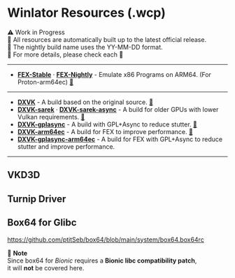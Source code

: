 # Winlator Resources (.wcp)
⚠️ Work in Progress
<br>
📌 All resources are automatically built up to the latest official release.
<br>
📌 The nightly build name uses the YY-MM-DD format.
<br>
📌 For more details, please check each 🔗


---
+ [**FEX-Stable**](https://github.com/Arihany/Winlator-Bionic-wcp/releases/tag/FEX-Stable) · [**FEX-Nightly**](https://github.com/Arihany/Winlator-Bionic-wcp/releases/tag/FEX-Nightly) - Emulate x86 Programs on ARM64. (For Proton-arm64ec) [🔗](https://github.com/FEX-Emu/FEX)
---
+ [**DXVK**](https://github.com/Arihany/Winlator-Bionic-wcp/releases/tag/DXVK) - A build based on the original source. [🔗](https://github.com/doitsujin/dxvk) 
+ [**DXVK-sarek**](https://github.com/Arihany/Winlator-Bionic-wcp/releases/tag/DXVK-SAREK) · [**DXVK-sarek-async**](https://github.com/Arihany/Winlator-Bionic-wcp/releases/tag/DXVK-SAREK-ASYNC) - A build for older GPUs with lower Vulkan requirements. [🔗](https://github.com/pythonlover02/DXVK-Sarek) 
+ [**DXVK-gplasync**](https://github.com/Arihany/Winlator-Bionic-wcp/releases/tag/DXVK-GPLASYNC) - A build with GPL+Async to reduce stutter. [🔗](https://gitlab.com/Ph42oN/dxvk-gplasync) 
+ [**DXVK-arm64ec**](https://github.com/Arihany/Winlator-Bionic-wcp/releases/tag/DXVK-ARM64EC) - A build for FEX to improve performance. [🔗](https://wiki.fex-emu.com/index.php/Development:ARM64EC) 
+ [**DXVK-gplasync-arm64ec**](https://github.com/Arihany/Winlator-Bionic-wcp/releases/tag/DXVK-GPLASYNC-ARM64EC) - A build for FEX with GPL+Async to reduce stutter and improve performance.
---
VKD3D
---
Turnip Driver
---


## Box64 for Glibc

https://github.com/ptitSeb/box64/blob/main/system/box64.box64rc

📌 **Note**  
Since box64 for *Bionic* requires a **Bionic libc compatibility patch**,  
it will **not** be covered here.
